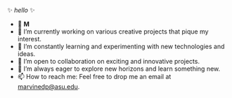 ✨ _hello_ ✨

- 🦊 **M**
- 🔭 I’m currently working on various creative projects that pique my interest.
- 🌱 I’m constantly learning and experimenting with new technologies and ideas.
- 👯 I’m open to collaboration on exciting and innovative projects.
- 🤔 I’m always eager to explore new horizons and learn something new.
- 📫 How to reach me: Feel free to drop me an email at marvinedp@asu.edu.
